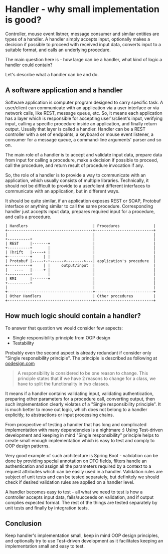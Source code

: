# Handler - why small implementation is good?
Controller, mouse event listner, message consumer and similar entities are types of a handler. A handler simply
accepts input, optionally makes a decision if possible to proceed with received input data, converts input
to a suitable format, and calls an underlying procedure.

The main question here is - how large can be a handler, what kind of logic a handler could contain?

Let's describe what a handler can be and do.

## A software application and a handler
Software application is computer program designed to carry specific task. A user/client can communicate with 
an application via a user interface or via network calls, like REST, message queue, etc. 
So, it means each application has a layer which is responsible for accepting user's/client's input,
verifying input, calling a specific procedure inside an application, and finally return output. 
Usually that layer is called a handler. Handler can be a REST controller with a set of endpoints, 
a keyboard or mouse event listener, a consumer for a message queue, a command-line arguments' parser and so on.

The main role of a handler is to accept and validate input data, prepare data from input for calling a procedure, 
make a decision if possible to proceed, call the procedure, and return result of procedure invocation if any.

So, the role of a handler is to provide a way to communicate with an application, which usually consists of multiple libraries.
Technically, it should not be difficult to provide to a user/client different interfaces to communicate with an application, but in different ways.

It should be quite similar, if an application exposes REST or SOAP, Protobuf interface or anything similar to call the same procedure.
Corresponding handler just accepts input data, prepares required input for a procedure, and calls a procedure.

```
| Handlers                             | Procedures               |
+--------------------------------------+--------------------------+
|                                      |                          |
+----------+                           |                          |
| REST     |-------+                   |                          |
+----------+       |                   |                          |
| Thrift   |-----+ |                   |                          |
+----------+     | |                   |                          |
| Protobuf |-----+-+------<-------->---| application's procedure  |
+----------+     | |     output/input  |                          |
|   ....   |-----+ |                   |                          |
+----------+       |                   |                          |
| RMI      |-------+                   |                          |
+----------+                           |                          |
|                                      |                          |
+--------------------------------------+--------------------------+
| Other Handlers                       | Other procedures         |
+--------------------------------------+--------------------------+
```

## How much logic should contain a handler?
To answer that question we would consider few aspects:
- Single responsibility principle from OOP design
- Testability

Probably even the second aspect is already redundant if consider only "Single responsibility principle".
The principle is described as following at [oodesign.com](https://www.oodesign.com/single-responsibility-principle)

> A responsibility is considered to be one reason to change. This principle states that if we have 2 reasons to change for a class, 
> we have to split the functionality in two classes.

It means if a handler contains validating input, validating authentication, preparing other parameters for a procedure call,
converting output, then such implementation clearly violates of a "Single responsibility principle". 
It is much better to move out logic, which does not belong to a handler explicitly, to abstractions or input processing chains.

From prospective of testing a handler that has long and complicated implementation with many dependencies is a nightmare :)
Using Test-driven development and keeping in mind "Single responsibility" principle helps to create small enough implementation 
which is easy to test and comply to OOP design patterns.

Very good example of such architecture is Spring Boot - validation can be done by providing special annotation on DTO fields, 
filters handle an authentication and assign all the parameters required by a context to a request attributes which can be easily used in a handler. Validation rules are subject of unit tests and can be tested separately, but definitely we should check if desired validation rules are applied on a handler level.

A handler becomes easy to test - all what we need to test is how a controller accepts input data, fails/succeeds on validation, and if output complies expected format. The rest of the things are tested separately by unit tests and finally by integration tests.

## Conclusion
Keep handler's implementation small, keep in mind OOP design principles, and optionally try to use Test-driven development as it facilitates
keeping an implementation small and easy to test.
